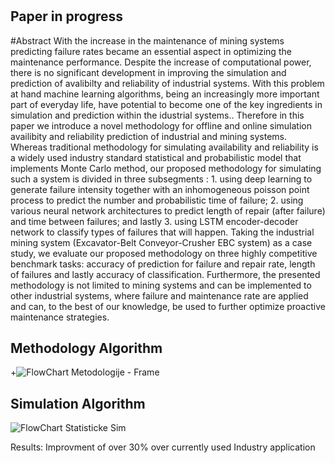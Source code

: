 # 
## Paper in progress

#Abstract 
With the increase in the maintenance of mining systems predicting failure rates became an essential aspect in optimizing the maintenance performance. Despite the increase of computational power, there is no significant development in improving the simulation and prediction of avalibilty and reliability of industrial systems. With this problem at hand machine learning algorithms, being an increasingly more important part of everyday life, have potential to become one of the key ingredients in simulation and prediction within the idustrial systems.. Therefore in this paper we introduce a novel methodology for offline and online simulation availibity and reliability prediction of industrial and mining systems. Whereas traditional methodology for simulating availability and reliability is a widely used industry standard statistical and probabilistic model that implements Monte Carlo method, our proposed methodology for simulating such a system is divided in three subsegments : 1. using deep learning to generate failure intensity together with an inhomogeneous poisson point process to  predict the number and probabilistic time of failure; 2. using various neural network architectures to predict length of repair (after failure) and time between failures; and lastly 3. using LSTM encoder-decoder network to classify types of failures that will happen. Taking the industrial mining system (Excavator-Belt Conveyor-Crusher EBC system) as a case study, we evaluate our proposed methodology on three highly competitive benchmark tasks: accuracy of prediction for failure and repair rate, length of failures and lastly accuracy of classification. Furthermore, the presented methodology is not limited to mining systems and can be implemented to other industrial systems, where failure and maintenance rate are applied and can, to the best of our knowledge, be used to further optimize proactive maintenance strategies.

## Methodology Algorithm
 +![FlowChart Metodologije - Frame](https://user-images.githubusercontent.com/64646644/110998369-ff766800-837e-11eb-9b5d-774c21f6a227.jpg)
 
## Simulation Algorithm
![FlowChart Statisticke Sim](https://user-images.githubusercontent.com/64646644/110998430-161cbf00-837f-11eb-9f9f-4ab1fee899fa.jpg)

Results:
Improvment of over 30% over currently used Industry application
